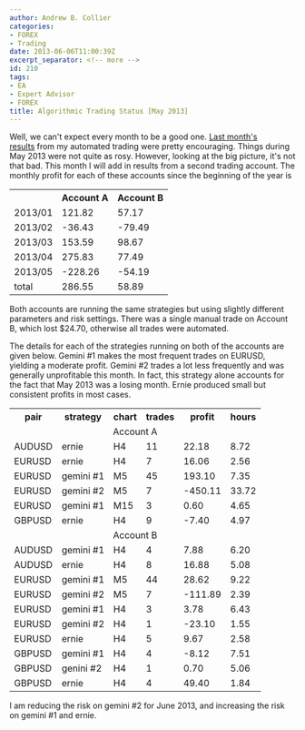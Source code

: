 ```yaml
---
author: Andrew B. Collier
categories:
- FOREX
- Trading
date: 2013-06-06T11:00:39Z
excerpt_separator: <!-- more -->
id: 210
tags:
- EA
- Expert Advisor
- FOREX
title: Algorithmic Trading Status [May 2013]
---
```


Well, we can't expect every month to be a good one. [Last month's results](http://www.exegetic.biz/blog/2013/05/algorithmic-trading-in-april-2013/) from my automated trading were pretty encouraging. Things during May 2013 were not quite as rosy. However, looking at the big picture, it's not that bad. This month I will add in results from a second trading account. The monthly profit for each of these accounts since the beginning of the year is

<table border="0" cellspacing="0">
  <tr>
    <th>
    </th>
    <th>
      Account A
    </th>
    <th>
      Account B
    </th>
  </tr>
  <tr>
    <td>
      2013/01
    </td>
    <td class="currency">
      121.82
    </td>
    <td class="currency">
      57.17
    </td>
  </tr>
  <tr>
    <td>
      2013/02
    </td>
    <td class="currency">
      -36.43
    </td>
    <td class="currency">
      -79.49
    </td>
  </tr>
  <tr>
    <td>
      2013/03
    </td>
    <td class="currency">
      153.59
    </td>
    <td class="currency">
      98.67
    </td>
  </tr>
  <tr>
    <td>
      2013/04
    </td>
    <td class="currency">
      275.83
    </td>
    <td class="currency">
      77.49
    </td>
  </tr>
  <tr>
    <td>
      2013/05
    </td>
    <td class="currency">
      -228.26
    </td>
    <td class="currency">
      -54.19
    </td>
  </tr>
  <tr>
    <td>
      total
    </td>
    <td class="currency">
      286.55
    </td>
    <td class="currency">
      58.89
    </td>
  </tr>
</table>

Both accounts are running the same strategies but using slightly different parameters and risk settings. There was a single manual trade on Account B, which lost $24.70, otherwise all trades were automated.

The details for each of the strategies running on both of the accounts are given below. Gemini #1 makes the most frequent trades on EURUSD, yielding a moderate profit. Gemini #2 trades a lot less frequently and was generally unprofitable this month. In fact, this strategy alone accounts for the fact that May 2013 was a losing month. Ernie produced small but consistent profits in most cases.

<table>
  <tr>
    <th>
      pair
    </th>
    <th>
      strategy
    </th>
    <th>
      chart
    </th>
    <th>
      trades
    </th>
    <th>
      profit
    </th>
    <th>
      hours
    </th>
  </tr>
  <tr>
    <td colspan="6" align="center">
      Account A
    </td>
  </tr>
  <tr>
    <td>
      AUDUSD
    </td>
    <td>
      ernie
    </td>
    <td>
      H4
    </td>
    <td>
      11
    </td>
    <td class="currency">
      22.18
    </td>
    <td class="currency">
      8.72
    </td>
  </tr>
  <tr>
    <td>
      EURUSD
    </td>
    <td>
      ernie
    </td>
    <td>
      H4
    </td>
    <td>
      7
    </td>
    <td class="currency">
      16.06
    </td>
    <td class="currency">
      2.56
    </td>
  </tr>
  <tr>
    <td>
      EURUSD
    </td>
    <td>
      gemini #1
    </td>
    <td>
      M5
    </td>
    <td>
      45
    </td>
    <td class="currency">
      193.10
    </td>
    <td class="currency">
      7.35
    </td>
  </tr>
  <tr>
    <td>
      EURUSD
    </td>
    <td>
      gemini #2
    </td>
    <td>
      M5
    </td>
    <td>
      7
    </td>
    <td class="currency">
      -450.11
    </td>
    <td class="currency">
      33.72
    </td>
  </tr>
  <tr>
    <td>
      EURUSD
    </td>
    <td>
      gemini #1
    </td>
    <td>
      M15
    </td>
    <td>
      3
    </td>
    <td class="currency">
      0.60
    </td>
    <td class="currency">
      4.65
    </td>
  </tr>
  <tr>
    <td>
      GBPUSD
    </td>
    <td>
      ernie
    </td>
    <td>
      H4
    </td>
    <td>
      9
    </td>
    <td class="currency">
      -7.40
    </td>
    <td class="currency">
      4.97
    </td>
  </tr>
  <tr>
    <td colspan="6" align="center">
      Account B
    </td>
  </tr>
  <tr>
    <td>
      AUDUSD
    </td>
    <td>
      gemini #1
    </td>
    <td>
      H4
    </td>
    <td>
      4
    </td>
    <td class="currency">
      7.88
    </td>
    <td class="currency">
      6.20
    </td>
  </tr>
  <tr>
    <td>
      AUDUSD
    </td>
    <td>
      ernie
    </td>
    <td>
      H4
    </td>
    <td>
      8
    </td>
    <td class="currency">
      16.88
    </td>
    <td class="currency">
      5.08
    </td>
  </tr>
  <tr>
    <td>
      EURUSD
    </td>
    <td>
      gemini #1
    </td>
    <td>
      M5
    </td>
    <td>
      44
    </td>
    <td class="currency">
      28.62
    </td>
    <td class="currency">
      9.22
    </td>
  </tr>
  <tr>
    <td>
      EURUSD
    </td>
    <td>
      gemini #2
    </td>
    <td>
      M5
    </td>
    <td>
      7
    </td>
    <td class="currency">
      -111.89
    </td>
    <td class="currency">
      2.39
    </td>
  </tr>
  <tr>
    <td>
      EURUSD
    </td>
    <td>
      gemini #1
    </td>
    <td>
      H4
    </td>
    <td>
      3
    </td>
    <td class="currency">
      3.78
    </td>
    <td class="currency">
      6.43
    </td>
  </tr>
  <tr>
    <td>
      EURUSD
    </td>
    <td>
      gemini #2
    </td>
    <td>
      H4
    </td>
    <td>
      1
    </td>
    <td class="currency">
      -23.10
    </td>
    <td class="currency">
      1.55
    </td>
  </tr>
  <tr>
    <td>
      EURUSD
    </td>
    <td>
      ernie
    </td>
    <td>
      H4
    </td>
    <td>
      5
    </td>
    <td class="currency">
      9.67
    </td>
    <td class="currency">
      2.58
    </td>
  </tr>
  <tr>
    <td>
      GBPUSD
    </td>
    <td>
      gemini #1
    </td>
    <td>
      H4
    </td>
    <td>
      4
    </td>
    <td class="currency">
      -8.12
    </td>
    <td class="currency">
      7.51
    </td>
  </tr>
  <tr>
    <td>
      GBPUSD
    </td>
    <td>
      genini #2
    </td>
    <td>
      H4
    </td>
    <td>
      1
    </td>
    <td class="currency">
      0.70
    </td>
    <td class="currency">
      5.06
    </td>
  </tr>
  <tr>
    <td>
      GBPUSD
    </td>
    <td>
      ernie
    </td>
    <td>
      H4
    </td>
    <td>
      4
    </td>
    <td class="currency">
      49.40
    </td>
    <td class="currency">
      1.84
    </td>
  </tr>
</table>

I am reducing the risk on gemini #2 for June 2013, and increasing the risk on gemini #1 and ernie.